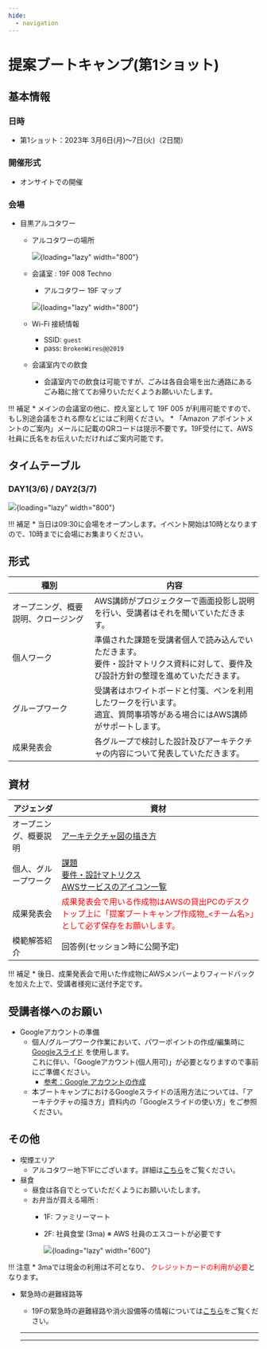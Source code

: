 ```yaml
---
hide:
  - navigation
---
```



# 提案ブートキャンプ(第1ショット)

## 基本情報

### 日時

* 第1ショット：2023年 3月6日(月)〜7日(火)（2日間）

### 開催形式

* オンサイトでの開催

### 会場

* 目黒アルコタワー
    * アルコタワーの場所

        ![](/images/venue_day1-4.png){loading="lazy" width="800"}

        
    * 会議室 : 19F 008 Techno
        * アルコタワー 19F マップ

        ![](/images/mtg_room_day1-4.png){loading="lazy" width="800"}


    * Wi-Fi 接続情報
        * SSID: `guest`
        * pass: `BrokenWires@@2019`
    * 会議室内での飲食
        * 会議室内での飲食は可能ですが、ごみは各自会場を出た通路にあるごみ箱に捨ててお帰りいただくようお願いいたします。

!!! 補足
        * メインの会議室の他に、控え室として 19F 005 が利用可能ですので、もし別途会議をされる際などにはご利用ください。
        * 「Amazon アポイントメントのご案内」メールに記載のQRコードは提示不要です。19F受付にて、AWS社員に氏名をお伝えいただければご案内可能です。

## タイムテーブル

### DAY1(3/6) / DAY2(3/7)

![](/images/timetable_day1-2.png){loading="lazy" width="800"}

!!! 補足
        * 当日は09:30に会場をオープンします。イベント開始は10時となりますので、10時までに会場にお集まりください。

## 形式


| 種別     |内容                                                 |
------------------------------------------------------------ | ------------------------------------------------------------ |
| オープニング、概要説明、クロージング| AWS講師がプロジェクターで画面投影し説明を行い、受講者はそれを聞いていただきます。                   | |
| 個人ワーク        | 準備された課題を受講者個人で読み込んでいただきます。<br>要件・設計マトリクス資料に対して、要件及び設計方針の整理を進めていただきます。      |
| グループワーク  | 受講者はホワイトボードと付箋、ペンを利用したワークを行います。 <br>適宜、質問事項等がある場合にはAWS講師がサポートします。|
| 成果発表会   | 各グループで検討した設計及びアーキテクチャの内容について発表していただきます。|



## 資材


| アジェンダ     |資材                                                  |
------------------------------------------------------------ | ------------------------------------------------------------ |
| オープニング、概要説明| [アーキテクチャ図の描き方](/files/アーキテクチャ図の描き方.pptx)                 | |
| 個人、グループワーク         |<a href="/files/Task.pdf" target="_blank" rel="noopener noreferrer">課題</a> <br> [要件・設計マトリクス](/files/要件設計マトリックス.pptx) <br> [AWSサービスのアイコン一覧](/files/icon_lists.pptx)<br>     |
| 成果発表会   | <span style="color: red; ">成果発表会で用いる作成物はAWSの貸出PCのデスクトップ上に「提案ブートキャンプ作成物_<チーム名>」として必ず保存をお願いします。</span>|) 
| 模範解答紹介   | 回答例(セッション時に公開予定)|

!!! 補足
        * 後日、成果発表会で用いた作成物にAWSメンバーよりフィードバックを加えた上で、受講者様宛に送付予定です。

## 受講者様へのお願い

* Googleアカウントの準備
    * 個人/グループワーク作業において、パワーポイントの作成/編集時に [Googleスライド](https://www.google.com/intl/ja_jp/slides/about/#overview) を使用します。<br /> これに伴い、「Googleアカウント(個人用可)」が必要となりますので事前にご準備ください。
        * [参考：Google アカウントの作成](https://support.google.com/accounts/answer/27441?hl=ja)
    * 本ブートキャンプにおけるGoogleスライドの活用方法については、「アーキテクチャの描き方」資料内の「Googleスライドの使い方」をご参照ください。


## その他

* 喫煙エリア
    * アルコタワー地下1Fにございます。詳細は[こちら](/images/smoking_area.png)をご覧ください。
* 昼食
    * 昼食は各自でとっていただくようにお願いいたします。
    * お弁当が買える場所 : 
        * 1F: ファミリーマート
        * 2F: 社員食堂 (3ma) ※ AWS 社員のエスコートが必要です

            ![](/images/lunch_box.png){loading="lazy" width="600"}

!!! 注意
        * 3maでは現金の利用は不可となり、 <span style="color: red; ">クレジットカードの利用が必要</span>となります。
        
* 緊急時の避難経路等
    * 19Fの緊急時の避難経路や消火設備等の情報については[こちら](/files/exit_path_19f.pdf)をご覧ください。
    * * * *

    * * * *



